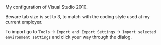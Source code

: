 My configuration of Visual Studio 2010.

Beware tab size is set to 3, to match with the coding style used at my current employer.

To import go to `Tools` -> `Import and Export Settings` -> `Import selected environment settings` and click your way through the dialog.

